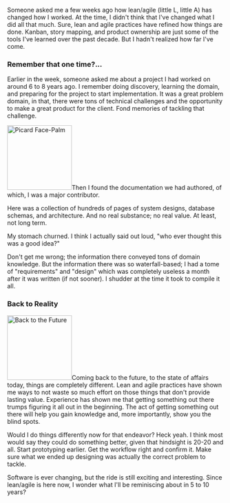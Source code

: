 Someone asked me a few weeks ago how lean/agile (little L, little A) has changed how I worked. At the time, I didn't think that I've changed what I did all that much. Sure, lean and agile practices have refined how things are done. Kanban, story mapping, and product ownership are just some of the tools I've learned over the past decade. But I hadn't realized how far I've come.
<h3>Remember that one time?...</h3>
Earlier in the week, someone asked me about a project I had worked on around 6 to 8 years ago. I remember doing discovery, learning the domain, and preparing for the project to start implementation. It was a great problem domain, in that, there were tons of technical challenges and the opportunity to make a great product for the client. Fond memories of tackling that challenge.

<img class="alignright size-thumbnail wp-image-4324" alt="Picard Face-Palm" src="wp-content/uploads/2013/12/picard-facepalm-150x150.jpg" width="150" height="150" />Then I found the documentation we had authored, of which, I was a major contributor.

Here was a collection of hundreds of pages of system designs, database schemas, and architecture. And no real substance; no real value. At least, not long term.

My stomach churned. I think I actually said out loud, "who ever thought this was a good idea?"

Don't get me wrong; the information there conveyed tons of domain knowledge. But the information there was so waterfall-based; I had a tome of "requirements" and "design" which was completely useless a month after it was written (if not sooner). I shudder at the time it took to compile it all.
<h3>Back to Reality</h3>
<img class="alignleft size-thumbnail wp-image-4323" alt="Back to the Future" src="wp-content/uploads/2013/12/BTTF-150x150.jpg" width="150" height="150" />Coming back to the future, to the state of affairs today, things are completely different. Lean and agile practices have shown me ways to not waste so much effort on those things that don't provide lasting value. Experience has shown me that getting something out there trumps figuring it all out in the beginning. The act of getting something out there will help you gain knowledge and, more importantly, show you the blind spots.

Would I do things differently now for that endeavor? Heck yeah. I think most would say they could do something better, given that hindsight is 20-20 and all. Start prototyping earlier. Get the workflow right and confirm it. Make sure what we ended up designing was actually the correct problem to tackle.

Software is ever changing, but the ride is still exciting and interesting. Since lean/agile is here now, I wonder what I'll be reminiscing about in 5 to 10 years?
